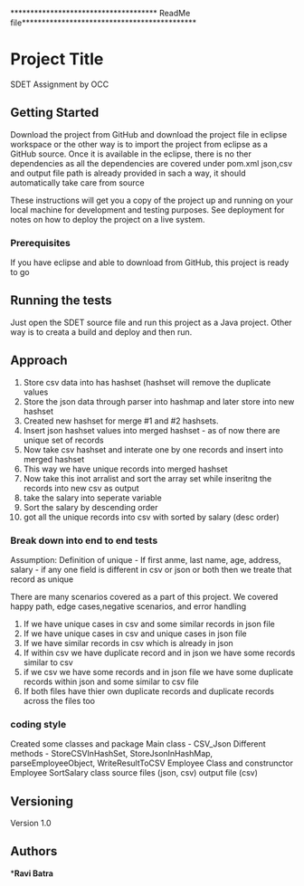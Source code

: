 *************************************  ReadMe file********************************************
# Project Title

SDET Assignment by OCC

## Getting Started

Download the project from GitHub and download the project file in eclipse workspace
or the other way is to import the project from eclipse as a GitHub source.
Once it is available in the eclipse, there is no ther dependencies as all the dependencies are covered under pom.xml
json,csv and output file path is already provided in sach a way, it should automatically take care from source

These instructions will get you a copy of the project up and running on your local machine for development and testing purposes. See deployment for notes on how to deploy the project on a live system.

### Prerequisites

If you have eclipse and able to download from GitHub, this project is ready to go

## Running the tests

Just open the SDET source file and run this project as a Java project. Other way is to creata a build and deploy and then run.

## Approach
1. Store csv data into has hashset (hashset will remove the duplicate values
2. Store the json data through parser into hashmap and later store into new hashset
3. Created new hashset for merge #1 and #2 hashsets.
4. Insert json hashset values into merged hashset - as of now there are unique set of records
5. Now take csv hashset and interate one by one records and insert into merged hashset
6. This way we have unique records into merged hashset
7. Now take this inot arralist and sort the array set while inseritng the records into new csv as output
8. take the salary into seperate variable
9. Sort the salary by descending order
10. got all the unique records into csv with sorted by salary (desc order)

### Break down into end to end tests
Assumption:
Definition of unique - If first anme, last name, age, address, salary - if any one field is different in csv or json or both then we treate that record as unique 

There are many scenarios covered as a part of this project. 
We covered happy path, edge cases,negative scenarios, and error handling

1. If we have unique cases in csv and some similar records in json file 
2. If we have unique cases in csv and unique cases in json file
3. If we have similar records in csv which is already in json
4. If within csv we have duplicate record and in json we have some records similar to csv
5. if we csv we have some records and in json file we have some duplicate records within json and some similar to csv file
6. If both files have thier own duplicate records and duplicate records across the files too

### coding style 
Created some classes and package
Main class - CSV_Json
Different methods - StoreCSVInHashSet, StoreJsonInHashMap, parseEmployeeObject, WriteResultToCSV
Employee Class and construnctor Employee
SortSalary class
source files (json, csv)
output file (csv)

## Versioning

Version 1.0

## Authors

*****Ravi Batra****

